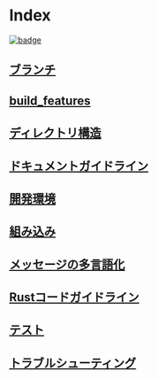 # Index

[![badge](https://img.shields.io/endpoint.svg?url=https%3A%2F%2Fgezf7g7pd5.execute-api.ap-northeast-1.amazonaws.com%2Fdefault%2Fsource_up_to_date%3Fowner%3Derg-lang%26repos%3Derg%26ref%3Dmain%26path%3Ddoc/EN/dev_guide/index.md%26commit_hash%3D64fec7d91494cbb22f89147863db2a8ee81954db)](https://gezf7g7pd5.execute-api.ap-northeast-1.amazonaws.com/default/source_up_to_date?owner=erg-lang&repos=erg&ref=main&path=doc/EN/dev_guide/index.md&commit_hash=64fec7d91494cbb22f89147863db2a8ee81954db)

## [ブランチ](./branches.md)

## [build_features](./build_features.md)

## [ディレクトリ構造](./directories.md)

## [ドキュメントガイドライン](./doc_guideline.md)

## [開発環境](./env.md)

## [組み込み](./embedding.md)

## [メッセージの多言語化](./i18n_messages.md)

## [Rustコードガイドライン](./rust_code_guideline.md)

## [テスト](./test.md)

## [トラブルシューティング](./troubleshooting.md)
